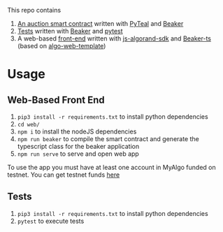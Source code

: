 This repo contains 
1. [An auction smart contract](auction.py) written with [PyTeal](https://github.com/algorand/pyteal) and [Beaker](https://github.com/algorand-devrel/beaker)
2. [Tests](test_auction.py) written with [Beaker](https://github.com/algorand-devrel/beaker) and [pytest](https://docs.pytest.org/en/7.1.x/)
3. A web-based [front-end](web/) written with [js-algorand-sdk](https://github.com/algorand-devrel/beaker) and [Beaker-ts](https://github.com/algorand-devrel/beaker-ts) (based on [algo-web-template](https://github.com/algorand-devrel/algo-web-template))

# Usage
## Web-Based Front End
1. `pip3 install -r requirements.txt` to install python dependencies
2. `cd web/`
3. `npm i` to install the nodeJS dependencies
4. `npm run beaker` to compile the smart contract and generate the typescript class for the beaker application
5. `npm run serve` to serve and open web app

To use the app you must have at least one account in MyAlgo funded on testnet. You can get testnet funds [here](https://bank.testnet.algorand.network/)

## Tests
1. `pip3 install -r requirements.txt` to install python dependencies
2. `pytest` to execute tests